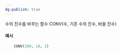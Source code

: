 ```yaml
---
dg-publish: true
---
```

수의 진수를 바꾸는 함수
CONV(수, 기존 수의 진수, 바꿀 진수)

#### 예시
```sql
	CONV(100, 10, 2)
```